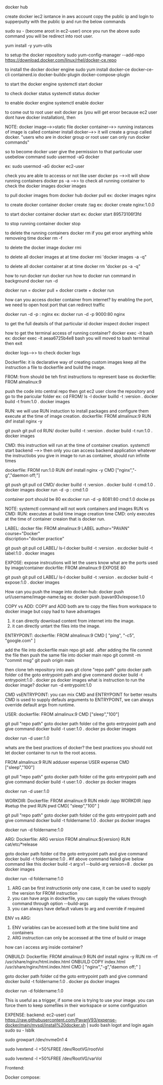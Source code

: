 docker hub


create docker iec2 isntance in aws account
copy the public ip and login to supperputty with the public ip and run the below commands

sudo su - (become  aroot in ec2-user)
once you run the above sudo command you will be redirect into root user.

yum install -y yum-utils

to setup the docker repository
sudo yum-config-manager --add-repo https://download.docker.com/linux/rhel/docker-ce.repo

to install the docker docker engine
sudo yum install docker-ce docker-ce-cli containerd.io docker-buildx-plugin docker-compose-plugin

to start the docker engine
systemctl start docker

to check docker status
systemctl status docker

to enable docker engine 
systemctl enable docker 

to come out to root user 
exit
docker ps (you will get eroor because ec2 user dont have docker installation), then

NOTE:
docker image-->>static file
docker container-->> running instances of image is called container
install docker-->> it will create a group called docker.
"users who are in docker group or root user can only run docker commands"

so to become docker user give the permission to that particular user usebelow command
sudo usermod -aG docker <user-name>

ex: sudo usermod -aG docker ec2-user 

check you are able to accesss or not like user 
docker ps -->>it will show running containers 
docker ps -a -->> to check all running container
to check the docker images 
docker images

to pull docker images from docker hub
docker pull <image-name>
ex: docker images nginx

to create docker container
docker create <image>:tag
ex: docker create nginx:1.0.0

to start docker container
docker start <container id>
ex: docker start 89573106f3fd

to stop running container
docker stop <containerid>

to delete the running containers
docker rm <containerid>
if you get eroor anything while removeing time 
docker rm -f <containerid>

to delete the docker image
docker rmi <imageid>

to delete all docker images at at time docker rmi 'docker images -a -q"

to delete all docker container at at time 
docker rm 'docker ps -a -q"

how to run docker run 
docker run <nginx>
how to docker run command in background
docker run -d <nginx>

docker run = docker pull + docker craete + docker run

how can you access docker container from internet?
by enabling the port, we need to open host port that can redirect traffic

docker run -d -p <host-port>:<container-port> nginx
ex: docker run -d -p 9000:80 nginx

to get the full deatsils of that particular id
docker inspect <containerid>
docker inspect <imageid>

how to get the terminal access of running container?
docker exec -it <containerid> bash
ex: docker exec -it aeaa6725b4e8 bash
 you will moved to bash terminal
then exit

docker logs-->> to check docker logs

Dockerfile:
it is declarative way of creating custom images
keep all the instruction a file to dockerfile and build the image.

FROM:
from should be teh first instructions to represent base os
 dockerfile:
   FROM almalinux:9

push the code into central repo
then got ec2 user clone the repository
and go to the paricular folder
ex: cd FROM/
 ls -l 
 docker builld -t <image-name>:version .
 docker build -t from:1.0 .
 docker images

RUN: 
we will use RUN instuction to install packages and configure them
execute at the time of image creation.
dockerfile: 
  FROM almalinux:9 
  RUN dnf install nginx -y

git push
git pull 
cd RUN/
docker builld -t <image-name>:version .
docker build -t run:1.0 .
docker images

CMD:
this instruction will run at the time of container creation.
systemctl start backend -->> then only you can access backend application
whatever the instructiobs you give in image to run as container, should run infinite times

dockerfile:
  FROM run:1.0
  RUN dnf install nginx -y
  CMD ["nginx","-g","daemon off;"]

git push
git pull 
cd CMD/
docker builld -t <image-name>:version .
docker build -t cmd:1.0 .
docker images
docker run -d -p <host-port>:<container-port> cmd:1.0

container port should be 80
ex:docker run -d -p 8081:80 cmd:1.0
docke  ps

NOTE: systemctl command will not work containers and images
RUN vs CMD:
RUN: executes at build time image creation time
CMD: only executes at the time of container creaion that is docker run.

LABEL:
docker file:
  FROM almalinux:9
  LABEL author="PAVAN" \
  course="Docker" \
  discription="docker practice"

git push
git pull 
cd LABEL/
ls-l 
docker builld -t <image-name>:version .
ex:docker build -t label:1.0 .
docker images

EXPOSE:
expose instrcutions will let the users know what are the ports used by image/container
dockrfile: 
FROM almalinux:9
EXPOSE 80

git push
git pull 
cd LABEL/
ls-l 
docker builld -t <image-name>:version .
ex:docker build -t expose:1.0 .
docker images

How can you push the image into docker-hub:
docker push url/username/image-name:tag
ex: docker push <nexus-url>/pavan93v/expose:1.0

COPY vs ADD:
COPY and ADD both are to copy the files from workspace to docker image but copy had to have advantages

1. it can directly download content from internet into the image.
2. it can directly untart the files into the image.

ENTRYPOINT:
  dockerfile:
  FROM almalinux:9
  CMD [ "ping", "-c5", "google.com" ]

add the file into dockerfile main repo
git add .
after adding the file commit the file then push the same file into docker main repo 
git commit -m "commit msg"
git push origin main

then clone teh repository into aws 
git clone "repo path"
goto docker path folder 
cd <foldername>
the goto entrypoint path and give command 
docker build -t entrypoint:1.0 .
docker ps
docker images
what is instruction to run the docker image?
docker run -d entrypoint:1.0

CMD vsENTRYPOINT:
you can mix CMD and ENTRYPOINT for better results
CMD is used to supply defauls arguments to ENTRYPOINT, we can always override default args from runtime.

USER:
  dockerfile:
   FROM almalinux:9
   CMD ["sleep","100"]

git pull "repo path"
goto docker path folder 
cd <foldername>
the goto entrypoint path and give command 
docker build -t user:1.0 .
docker ps
docker images

docker run -d user:1.0

whats are the best practices of docker?
the best practices you should not let docker container to run to the root access.

FROM almalinux:9
RUN adduser expense
USER expense
CMD ["sleep","100"]

git pull "repo path"
goto docker path folder 
cd <foldername>
the goto entrypoint path and give command 
docker build -t user:1.0 .
docker ps
docker images

docker run -d user:1.0

WORKDIR:
 Dockerfile:
   FROM almalinux:9
   RUN mkdir /app
   WORKDIR /app
   #setup the pwd
   RUN pwd
   CMD[ "sleep","100" ]

git pull "repo path"
goto docker path folder 
cd <foldername>
the goto entrypoint path and give command 
docker build -t foldername:1.0 .
docker ps
docker images

docker run -d foldername:1.0

ARG:
 Dockerfile:
   ARG version
   FROM almalinux:${version}
   RUN cat/etc/*release

goto docker path folder 
cd <foldername>
the goto entrypoint path and give command 
docker build -t foldername:1.0 . 
#if above command failed give below command like this
docker build -t arg:v1 --build-arg version=8 .
docker ps
docker images

docker run -d foldername:1.0

1. ARG can be first instructionin only one case, it can be used to supply the version for FROM instruction
2. you can have args in dockerfile, you can supply the values through command through option --build-args
3. you can always have default values to arg and override if required

ENV vs ARG:
1. ENV variables can be accessed both at the time build time and containers
2. ARG instruction can only be accessed at the time of build or image 

how can i access arg inside container?

ONBUILD:
 Dockerfile:
   FROM almalinux:9
   RUN dnf install nginx -y
   RUN rm -rf /usr/share/nginx/html.index.html
   ONBUILD COPY index.html /usr/share/nginx/html.index.html
   CMD [ "nginx","-g","daemon off;" ]

goto docker path folder 
cd <foldername>
the goto entrypoint path and give command 
docker build -t foldername:1.0 . 
docker ps
docker images

docker run -d foldername:1.0   

This is useful as a trigger, if some one is trying to use your image.
you can force them to keep somefiles in their workspace or some configuration

EXPENSE:
backend:
ec2-user) curl https://raw.githubusercontent.com/PavanV93/expense-docker/main/mysql/install%20docker.sh | sudo bash
logot and login again
sudo su -
lsblk

sudo growpart /dev/nvme0n1 4

sudo lvextend -l +50%FREE /dev/RootVG/rootVol

sudo lvextend -l +50%FREE /dev/RootVG/varVol

Frontend:

Docker compose:


